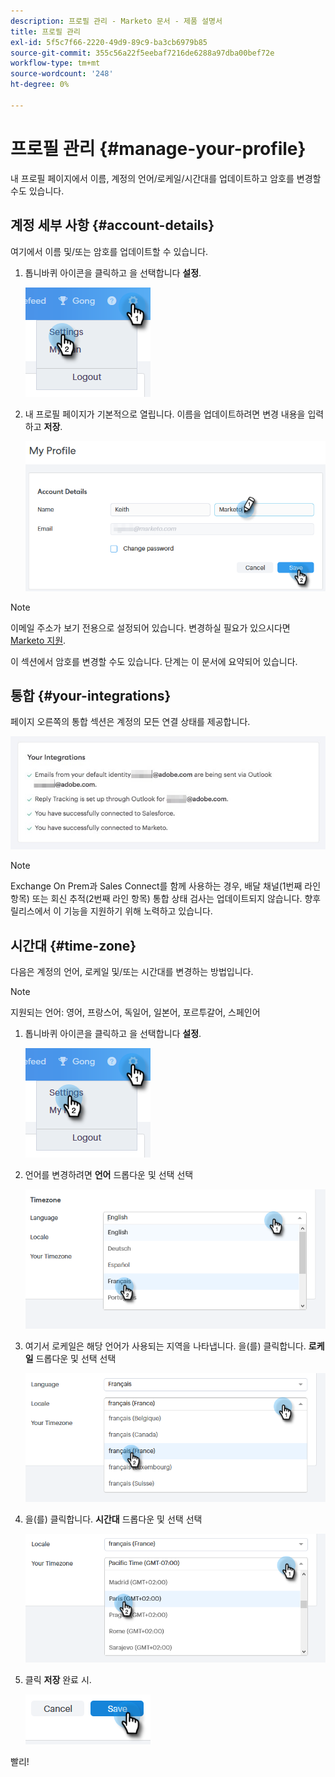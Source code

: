 ```yaml
---
description: 프로필 관리 - Marketo 문서 - 제품 설명서
title: 프로필 관리
exl-id: 5f5c7f66-2220-49d9-89c9-ba3cb6979b85
source-git-commit: 355c56a22f5eebaf7216de6288a97dba00bef72e
workflow-type: tm+mt
source-wordcount: '248'
ht-degree: 0%

---
```


# 프로필 관리 {#manage-your-profile}

내 프로필 페이지에서 이름, 계정의 언어/로케일/시간대를 업데이트하고 암호를 변경할 수도 있습니다.

## 계정 세부 사항 {#account-details}

여기에서 이름 및/또는 암호를 업데이트할 수 있습니다.

1. 톱니바퀴 아이콘을 클릭하고 을 선택합니다 **설정**.

   ![](assets/manage-your-profile-1.png)

1. 내 프로필 페이지가 기본적으로 열립니다. 이름을 업데이트하려면 변경 내용을 입력하고 **저장**.

   ![](assets/manage-your-profile-2.png)

>[!NOTE]
>
>이메일 주소가 보기 전용으로 설정되어 있습니다. 변경하실 필요가 있으시다면 [Marketo 지원](https://nation.marketo.com/t5/Support/ct-p/Support).

이 섹션에서 암호를 변경할 수도 있습니다. 단계는 이 문서에 요약되어 있습니다.

## 통합 {#your-integrations}

페이지 오른쪽의 통합 섹션은 계정의 모든 연결 상태를 제공합니다.

![](assets/manage-your-profile-3.png)

>[!NOTE]
>
>Exchange On Prem과 Sales Connect를 함께 사용하는 경우, 배달 채널(1번째 라인 항목) 또는 회신 추적(2번째 라인 항목) 통합 상태 검사는 업데이트되지 않습니다. 향후 릴리스에서 이 기능을 지원하기 위해 노력하고 있습니다.

## 시간대 {#time-zone}

다음은 계정의 언어, 로케일 및/또는 시간대를 변경하는 방법입니다.

>[!NOTE]
>
>지원되는 언어: 영어, 프랑스어, 독일어, 일본어, 포르투갈어, 스페인어

1. 톱니바퀴 아이콘을 클릭하고 을 선택합니다 **설정**.

   ![](assets/manage-your-profile-4.png)

1. 언어를 변경하려면 **언어** 드롭다운 및 선택 선택

   ![](assets/manage-your-profile-5.png)

1. 여기서 로케일은 해당 언어가 사용되는 지역을 나타냅니다. 을(를) 클릭합니다. **로케일** 드롭다운 및 선택 선택

   ![](assets/manage-your-profile-6.png)

1. 을(를) 클릭합니다. **시간대** 드롭다운 및 선택 선택

   ![](assets/manage-your-profile-7.png)

1. 클릭 **저장** 완료 시.

   ![](assets/manage-your-profile-8.png)

빨리!
